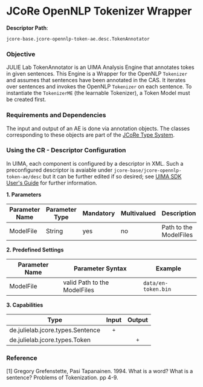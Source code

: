 # JCoRe OpenNLP Tokenizer Wrapper

**Descriptor Path**:
```
jcore-base.jcore-opennlp-token-ae.desc.TokenAnnotator
```

### Objective
JULIE Lab TokenAnnotator is an UIMA Analysis Engine that annotates tokes in given sentences. This Engine is a Wrapper for the OpenNLP `Tokenizer` and assumes that sentences have been annotated in the CAS. 
It iterates over sentences and invokes the OpenNLP `Tokenizer` on each sentence. To instantiate the `TokenizerME` (the learnable Tokenizer), a Token Model must be created first.

### Requirements and Dependencies
The input and output of an AE is done via annotation objects. The classes corresponding to these objects are part of the [JCoRe Type System](https://github.com/JULIELab/jcore-base/tree/master/jcore-types).

### Using the CR - Descriptor Configuration
In UIMA, each component is configured by a descriptor in XML. Such a preconfigured descriptor is avaiable under `jcore-base/jcore-opennlp-token-ae/desc` but it can be further edited if so desired; see [UIMA SDK User's Guide](https://uima.apache.org/downloads/releaseDocs/2.1.0-incubating/docs/html/tools/tools.html#ugr.tools.cde) for further information.


**1. Parameters**

| Parameter Name | Parameter Type | Mandatory | Multivalued | Description |
|----------------|----------------|-----------|-------------|-------------|
| ModelFile | String | yes | no | Path to the ModelFiles |


**2. Predefined Settings**

| Parameter Name | Parameter Syntax | Example |
|----------------|------------------|---------|
| ModelFile | valid Path to the ModelFiles  | `data/en-token.bin` |


**3. Capabilities**

| Type | Input | Output |
|------|:-----:|:------:|
| de.julielab.jcore.types.Sentence |`+`|  |
| de.julielab.jcore.types.Token |   |`+`| 


### Reference
[1] Gregory Grefenstette, Pasi Tapanainen. 1994. What is a word? What is a sentence? Problems of Tokenization. pp 4-9.
